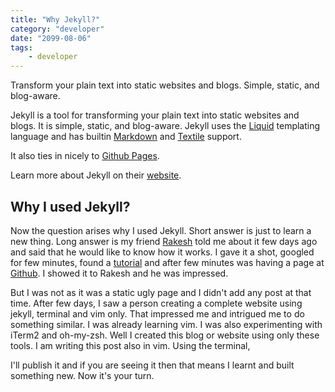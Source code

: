 ```yaml
---
title: "Why Jekyll?"
category: "developer"
date: "2099-08-06"
tags:
    - developer
---
```


Transform your plain text into static websites and blogs. Simple, static, and blog-aware.

Jekyll is a tool for transforming your plain text into static websites and blogs. It is simple, static, and blog-aware. Jekyll uses the [Liquid](http://docs.shopify.com/themes/liquid-basics) templating language and has builtin [Markdown](http://daringfireball.net/projects/markdown/) and [Textile](http://en.wikipedia.org/wiki/Textile_(markup_language)) support.

It also ties in nicely to [Github Pages](https://pages.github.com/).

Learn more about Jekyll on their [website](http://jekyllrb.com/).

## Why I used Jekyll?

Now the question arises why I used Jekyll. Short answer is just to learn a new thing. Long answer is my friend [Rakesh](https://github.com/rakeshjuyal) told me about it few days ago and said that he would like to know how it works. I gave it a shot, googled for few minutes, found a [tutorial](http://code.tutsplus.com/tutorials/using-jekyll--cms-20956) and after few minutes was having a page at [Github](http://amandogra.github.io). I showed it to Rakesh and he was impressed.

But I was not as it was a static ugly page and I didn't add any post at that time. After few days, I saw a person creating a complete website using jekyll, terminal and vim only. That impressed me and intrigued me to do something similar. I was already learning vim. I was also experimenting with iTerm2 and oh-my-zsh. Well I created this blog or website using only these tools. I am writing this post also in vim. Using the terminal,

I'll publish it and if you are seeing it then that means I learnt and built something new. Now it's your turn.
